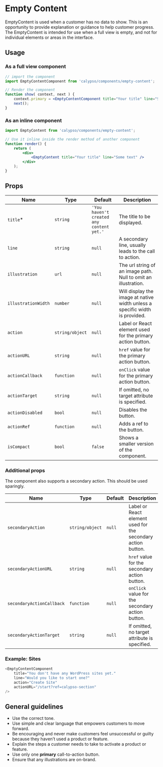 # Empty Content

EmptyContent is used when a customer has no data to show. This is an opportunity to provide explanation or guidance to help customer progress. The EmptyContent is intended for use when a full view is empty, and not for individual elements or areas in the interface.

## Usage

### As a full view component

```jsx
// import the component
import EmptyContentComponent from 'calypso/components/empty-content';

// Render the component
function show( context, next ) {
	context.primary = <EmptyContentComponent title="Your title" line="Some text" />;
	next();
}
```

### As an inline component

```jsx
import EmptyContent from 'calypso/components/empty-content';

// Use it inline inside the render method of another component
function render() {
	return (
		<div>
			<EmptyContent title="Your title" line="Some text" />
		</div>
	);
}
```

## Props

| Name                | Type            | Default                                  | Description                                                                 |
| ------------------- | --------------- | ---------------------------------------- | --------------------------------------------------------------------------- |
| `title`\*           | `string`        | `'You haven't created any content yet.'` | The title to be displayed.                                                  |
| `line`              | `string`        | `null`                                   | A secondary line, usually leads to the call to action.                      |
| `illustration`      | `url`           | `null`                                   | The url string of an image path. Null to omit an illustration.              |
| `illustrationWidth` | `number`        | `null`                                   | Will display the image at native width unless a specific width is provided. |
| `action`            | `string/object` | `null`                                   | Label or React element used for the primary action button.                  |
| `actionURL`         | `string`        | `null`                                   | `href` value for the primary action button.                                 |
| `actionCallback`    | `function`      | `null`                                   | `onClick` value for the primary action button.                              |
| `actionTarget`      | `string`        | `null`                                   | If omitted, no target attribute is specified.                               |
| `actionDisabled`    | `bool`          | `null`                                   | Disables the button.                                                        |
| `actionRef`         | `function`      | `null`                                   | Adds a ref to the button.                                                   |
| `isCompact`         | `bool`          | `false`                                  | Shows a smaller version of the component.                                   |

### Additional props

The component also supports a secondary action. This should be used sparingly.

| Name                      | Type            | Default | Description                                                  |
| ------------------------- | --------------- | ------- | ------------------------------------------------------------ |
| `secondaryAction`         | `string/object` | `null`  | Label or React element used for the secondary action button. |
| `secondaryActionURL`      | `string`        | `null`  | `href` value for the secondary action button.                |
| `secondaryActionCallback` | `function`      | `null`  | `onClick` value for the secondary action button.             |
| `secondaryActionTarget`   | `string`        | `null`  | If omitted, no target attribute is specified.                |

### Example: Sites

```js
<EmptyContentComponent
	title="You don't have any WordPress sites yet."
	line="Would you like to start one?"
	action="Create Site"
	actionURL="/start?ref=calypso-section"
/>
```

## General guidelines

- Use the correct tone.
- Use simple and clear language that empowers customers to move forward.
- Be encouraging and never make customers feel unsuccessful or guilty because they haven’t used a product or feature.
- Explain the steps a customer needs to take to activate a product or feature.
- Use only one **primary** call-to-action button.
- Ensure that any illustrations are on-brand.
